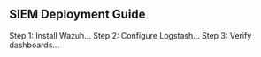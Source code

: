 ## SIEM Deployment Guide
Step 1: Install Wazuh...
Step 2: Configure Logstash...
Step 3: Verify dashboards...